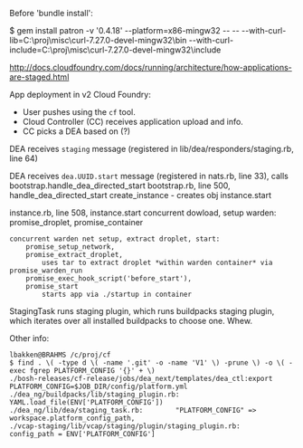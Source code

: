 Before 'bundle install':

$ gem install patron -v '0.4.18' --platform=x86-mingw32 -- -- --with-curl-lib=C:\proj\misc\curl-7.27.0-devel-mingw32\bin --with-curl-include=C:\proj\misc\curl-7.27.0-devel-mingw32\include

http://docs.cloudfoundry.com/docs/running/architecture/how-applications-are-staged.html

App deployment in v2 Cloud Foundry:

* User pushes using the `cf` tool.
* Cloud Controller (CC) receives application upload and info.
* CC picks a DEA based on (?)
 
DEA receives `staging` message (registered in lib/dea/responders/staging.rb, line 64)

DEA receives `dea.UUID.start` message (registered in nats.rb, line 33), calls bootstrap.handle_dea_directed_start
bootstrap.rb, line 500, handle_dea_directed_start
    create_instance - creates obj
    instance.start

instance.rb, line 508, instance.start
    concurrent dowload, setup warden:
        promise_droplet,
        promise_container

    concurrent warden net setup, extract droplet, start:
        promise_setup_network,
        promise_extract_droplet,
            uses tar to extract droplet *within warden container* via promise_warden_run
        promise_exec_hook_script('before_start'),
        promise_start
            starts app via ./startup in container

StagingTask runs staging plugin, which runs buildpacks staging plugin, which iterates over all installed buildpacks to choose one. Whew.

Other info:

```
lbakken@BRAHMS /c/proj/cf
$ find . \( -type d \( -name '.git' -o -name 'V1' \) -prune \) -o \( -exec fgrep PLATFORM_CONFIG '{}' + \)
./bosh-releases/cf-release/jobs/dea_next/templates/dea_ctl:export PLATFORM_CONFIG=$JOB_DIR/config/platform.yml
./dea_ng/buildpacks/lib/staging_plugin.rb:      YAML.load_file(ENV['PLATFORM_CONFIG'])
./dea_ng/lib/dea/staging_task.rb:        "PLATFORM_CONFIG" => workspace.platform_config_path,
./vcap-staging/lib/vcap/staging/plugin/staging_plugin.rb:    config_path = ENV['PLATFORM_CONFIG']
```
